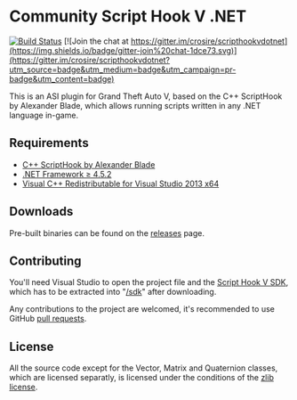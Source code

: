 Community Script Hook V .NET
============================

[![Build Status](https://ci.appveyor.com/api/projects/status/github/crosire/scripthookvdotnet?branch=dev&svg=true)](https://ci.appveyor.com/project/crosire/scripthookvdotnet)
[![Join the chat at https://gitter.im/crosire/scripthookvdotnet](https://img.shields.io/badge/gitter-join%20chat-1dce73.svg)](https://gitter.im/crosire/scripthookvdotnet?utm_source=badge&utm_medium=badge&utm_campaign=pr-badge&utm_content=badge)

This is an ASI plugin for Grand Theft Auto V, based on the C++ ScriptHook by Alexander Blade, which allows running scripts written in any .NET language in-game.

## Requirements

* [C++ ScriptHook by Alexander Blade](http://www.dev-c.com/gtav/scripthookv/)
* [.NET Framework ≥ 4.5.2](https://www.microsoft.com/download/details.aspx?id=42642)
* [Visual C++ Redistributable for Visual Studio 2013 x64](https://www.microsoft.com/download/details.aspx?id=40784)

## Downloads

Pre-built binaries can be found on the [releases](https://github.com/crosire/scripthookvdotnet/releases) page.

## Contributing

You'll need Visual Studio to open the project file and the [Script Hook V SDK](http://www.dev-c.com/gtav/scripthookv/), which has to be extracted into "[/sdk](/sdk)" after downloading.

Any contributions to the project are welcomed, it's recommended to use GitHub [pull requests](https://help.github.com/articles/using-pull-requests/).

## License

All the source code except for the Vector, Matrix and Quaternion classes, which are licensed separatly, is licensed under the conditions of the [zlib license](LICENSE.txt).
